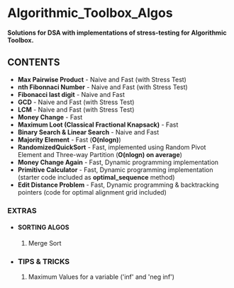 # Algorithmic_Toolbox_Algos

**Solutions for DSA with implementations of stress-testing for Algorithmic Toolbox.**

## CONTENTS

* **Max Pairwise Product** - Naive and Fast (with Stress Test)
* **nth Fibonnaci Number** - Naive and Fast (with Stress Test)
* **Fibonacci last digit** - Naive and Fast
* **GCD** - Naive and Fast (with Stress Test)
* **LCM** - Naive and Fast (with Stress Test)
* **Money Change** - Fast
* **Maximum Loot (Classical Fractional Knapsack)** - Fast
* **Binary Search & Linear Search** - Naive and Fast
* **Majority Element** - Fast (**O(nlogn)**)
* **RandomizedQuickSort** - Fast, implemented using Random Pivot Element and Three-way Partition (**O(nlogn) on average**)
* **Money Change Again** - Fast, Dynamic programming implementation
* **Primitive Calculator** - Fast, Dynamic programming implementation (starter code included as **optimal_sequence** method)
* **Edit Distance Problem** - Fast, Dynamic programming & backtracking pointers (code for optimal alignment grid included)

### EXTRAS

* #### SORTING ALGOS

    1. Merge Sort

* ### TIPS & TRICKS

    1. Maximum Values for a variable ('inf' and 'neg inf')
